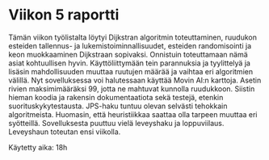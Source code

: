 # Viikon 5 raportti

Tämän viikon työlistalta löytyi Dijkstran algoritmin toteuttaminen, ruudukon esteiden tallennus- ja lukemistoiminnallisuudet, esteiden randomisointi ja keon muokkaaminen Dijkstraan sopivaksi. Onnistuin toteuttamaan nämä asiat kohtuullisen hyvin. Käyttöliittymään tein parannuksia ja tyylittelyä ja lisäsin mahdollisuuden muuttaa ruutujen määrää ja vaihtaa eri algoritmien välillä. Nyt sovelluksessa voi halutessaan käyttää Movin AI:n karttoja. Asetin rivien maksimimääräksi 99, jotta ne mahtuvat kunnolla ruudukkoon. Siistin hieman koodia ja rakensin dokumentaatiota sekä testejä, etenkin suorituskykytestausta. JPS-haku tuntuu olevan selvästi tehokkain algoritmeista. Huomasin, että heuristiikkaa saattaa olla tarpeen muuttaa eri syötteillä. Sovelluksesta puuttuu vielä leveyshaku ja loppuviilaus. Leveyshaun toteutan ensi viikolla.

Käytetty aika: 18h



